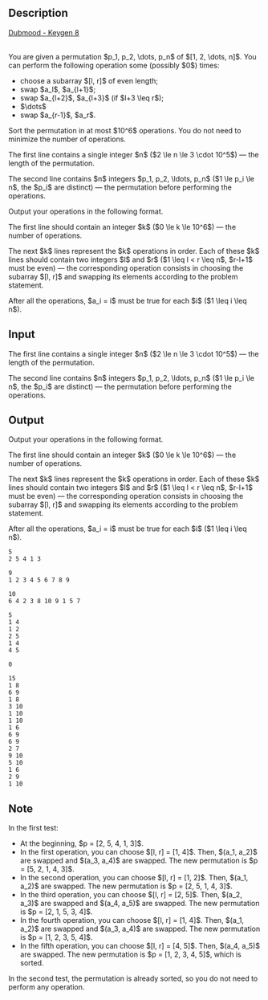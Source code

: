 ## Description

<div><div class="epigraph"><div class="epigraph-text"><span class="tex-font-style-it"><a href="https://soundcloud.com/penehlopeexd/keygen-8-dubmood">Dubmood - Keygen 8</a></span></div><div class="epigraph-source">⠀</div></div><p>You are given a permutation $p_1, p_2, \dots, p_n$ of $[1, 2, \dots, n]$. You can perform the following operation some (possibly $0$) times:</p><ul> <li> choose a subarray $[l, r]$ of even length; </li><li> swap $a_l$, $a_{l+1}$; </li><li> swap $a_{l+2}$, $a_{l+3}$ (if $l+3 \leq r$); </li><li> $\dots$ </li><li> swap $a_{r-1}$, $a_r$. </li></ul><p>Sort the permutation in at most $10^6$ operations. You do not need to minimize the number of operations.</p></div><div class="input-specification"><p>The first line contains a single integer $n$ ($2 \le n \le 3 \cdot 10^5$)&nbsp;— the length of the permutation.</p><p>The second line contains $n$ integers $p_1, p_2, \ldots, p_n$ ($1 \le p_i \le n$, the $p_i$ are distinct)&nbsp;— the permutation before performing the operations.</p></div><div class="output-specification"><p>Output your operations in the following format.</p><p>The first line should contain an integer $k$ ($0 \le k \le 10^6$)&nbsp;— the number of operations.</p><p>The next $k$ lines represent the $k$ operations in order. Each of these $k$ lines should contain two integers $l$ and $r$ ($1 \leq l &lt; r \leq n$, $r-l+1$ must be even)&nbsp;— the corresponding operation consists in choosing the subarray $[l, r]$ and swapping its elements according to the problem statement.</p><p>After all the operations, $a_i = i$ must be true for each $i$ ($1 \leq i \leq n$).</p></div>

## Input

<p>The first line contains a single integer $n$ ($2 \le n \le 3 \cdot 10^5$)&nbsp;— the length of the permutation.</p><p>The second line contains $n$ integers $p_1, p_2, \ldots, p_n$ ($1 \le p_i \le n$, the $p_i$ are distinct)&nbsp;— the permutation before performing the operations.</p>

## Output

<p>Output your operations in the following format.</p><p>The first line should contain an integer $k$ ($0 \le k \le 10^6$)&nbsp;— the number of operations.</p><p>The next $k$ lines represent the $k$ operations in order. Each of these $k$ lines should contain two integers $l$ and $r$ ($1 \leq l &lt; r \leq n$, $r-l+1$ must be even)&nbsp;— the corresponding operation consists in choosing the subarray $[l, r]$ and swapping its elements according to the problem statement.</p><p>After all the operations, $a_i = i$ must be true for each $i$ ($1 \leq i \leq n$).</p>





```input1|
5
2 5 4 1 3
```




```input2|
9
1 2 3 4 5 6 7 8 9
```




```input3|
10
6 4 2 3 8 10 9 1 5 7
```




```output1
5
1 4
1 2
2 5
1 4
4 5
```




```output2
0
```




```output3
15
1 8
6 9
1 8
3 10
1 10
1 10
1 6
6 9
6 9
2 7
9 10
5 10
1 6
2 9
1 10
```



## Note

<p>In the first test: </p><ul> <li> At the beginning, $p = [2, 5, 4, 1, 3]$. </li><li> In the first operation, you can choose $[l, r] = [1, 4]$. Then, $(a_1, a_2)$ are swapped and $(a_3, a_4)$ are swapped. The new permutation is $p = [5, 2, 1, 4, 3]$. </li><li> In the second operation, you can choose $[l, r] = [1, 2]$. Then, $(a_1, a_2)$ are swapped. The new permutation is $p = [2, 5, 1, 4, 3]$. </li><li> In the third operation, you can choose $[l, r] = [2, 5]$. Then, $(a_2, a_3)$ are swapped and $(a_4, a_5)$ are swapped. The new permutation is $p = [2, 1, 5, 3, 4]$. </li><li> In the fourth operation, you can choose $[l, r] = [1, 4]$. Then, $(a_1, a_2)$ are swapped and $(a_3, a_4)$ are swapped. The new permutation is $p = [1, 2, 3, 5, 4]$. </li><li> In the fifth operation, you can choose $[l, r] = [4, 5]$. Then, $(a_4, a_5)$ are swapped. The new permutation is $p = [1, 2, 3, 4, 5]$, which is sorted. </li></ul><p>In the second test, the permutation is already sorted, so you do not need to perform any operation.</p>
